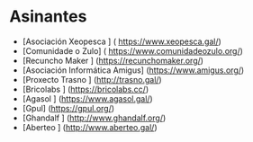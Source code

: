 # Asinantes
* [Asociación  Xeopesca ] ( https://www.xeopesca.gal/)
* [Comunidade o Zulo]  ( https://www.comunidadeozulo.org/)
* [Recuncho Maker ] (https://recunchomaker.org/)
* [Asociación Informática Amigus] (https://www.amigus.org/) 
* [Proxecto Trasno ] (http://trasno.gal/)
* [Bricolabs ] (https://bricolabs.cc/)
* [Agasol  ] (https://www.agasol.gal/)
* [Gpul] (https://gpul.org/)
* [Ghandalf ] (http://www.ghandalf.org/)
* [Aberteo ] (http://www.aberteo.gal/) 
